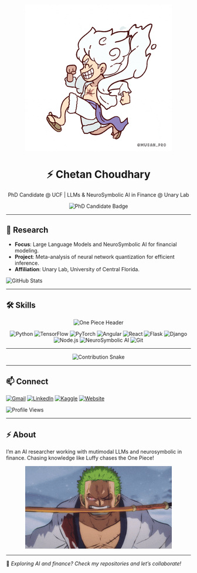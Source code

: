 
<div align="center">
  <!-- Placeholder for Header Image -->
   <img src="src/assets/One Piece Gear 5 GIF.gif" width="400px" alt=" One Piece Header" />
  <h1>⚡ Chetan Choudhary</h1>
  <p>PhD Candidate @ UCF | LLMs & NeuroSymbolic AI in Finance @ Unary Lab</p>
  <img src="https://img.shields.io/badge/PhD%20Candidate-UCF-FFD700?logo=school&logoColor=black" alt="PhD Candidate Badge" />
</div>

---


## 🔬 Research
- **Focus**: Large Language Models and NeuroSymbolic AI for financial modeling.
- **Project**: Meta-analysis of neural network quantization for efficient inference.
- **Affiliation**: Unary Lab, University of Central Florida.

![GitHub Stats](https://github-readme-stats.vercel.app/api?username=chetan-codes&show_icons=true&theme=dracula&hide=contribs,issues)

---

## 🛠️ Skills
<div align="center">
  
  <img src="src/assets/Demonslayer Zenitsu GIF.gif" width="400px" alt=" One Piece Header" />


![Python](https://img.shields.io/badge/-Python-3776AB?logo=python&logoColor=white)
![TensorFlow](https://img.shields.io/badge/-TensorFlow-FF6F00?logo=tensorflow&logoColor=white)
![PyTorch](https://img.shields.io/badge/-PyTorch-EE4C2C?logo=pytorch&logoColor=white)
![Angular](https://img.shields.io/badge/-Angular-DD0031?logo=angular&logoColor=white)
![React](https://img.shields.io/badge/-React-61DAFB?logo=react&logoColor=black)
![Flask](https://img.shields.io/badge/-Flask-000000?logo=flask&logoColor=white)
![Django](https://img.shields.io/badge/-Django-092E20?logo=django&logoColor=white)
![Node.js](https://img.shields.io/badge/-Node.js-339933?logo=node.js&logoColor=white)
![NeuroSymbolic AI](https://img.shields.io/badge/-NeuroSymbolic%20AI-6B7280?logo=artificial-intelligence&logoColor=white)
![Git](https://img.shields.io/badge/-Git-F05032?logo=git&logoColor=white)

</div>


---


<!-- Contribution Snake -->
<div align="center">
  <img src="https://raw.githubusercontent.com/chetan-codes/chetan-codes/output/github-contribution-grid-snake-dark.svg" alt="Contribution Snake" />
</div>

---


## 📫 Connect
[<img src="https://img.icons8.com/color/48/000000/gmail.png" width="24px" alt="Gmail"/>](mailto:chetanreads@gmail.com)
[<img src="https://img.icons8.com/color/48/000000/linkedin.png" width="24px" alt="LinkedIn"/>](https://www.linkedin.com/in/chetan-codes)
[<img src="https://cdn.iconfinder.com/data/icons/logos-and-brands/512/189_Kaggle_logo_logos-512.png" width="24px" alt="Kaggle"/>](https://www.kaggle.com/chetanc703)
[<img src="https://img.icons8.com/color/48/000000/domain.png" width="24px" alt="Website"/>](https://chetan-codes.github.io)

![Profile Views](https://visitor-badge.laobi.icu/badge?page_id=chetan-codes.chetan-codes)

---

## ⚡ About
I’m an AI researcher working with mutimodal LLMs and neurosymbolic in finance.
Chasing knowledge like Luffy chases the One Piece!
<div align="center">
 <img src="src/assets/Mad One Piece GIF by Toei Animation.gif" width="400px" alt=" One Piece Header" />
</div>

---

🌟 *Exploring AI and finance? Check my repositories and let’s collaborate!*

